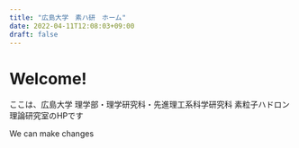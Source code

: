 ```yaml
---
title: "広島大学　素ハ研　ホーム"
date: 2022-04-11T12:08:03+09:00
draft: false
---
```


# Welcome!
ここは、広島大学 理学部・理学研究科・先進理工系科学研究科 素粒子ハドロン理論研究室のHPです

We can make changes